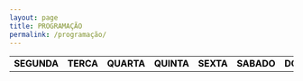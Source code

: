 ```yaml
---
layout: page
title: PROGRAMAÇÃO
permalink: /programação/
---
```

<table class="days" style="width:100%">
  <tr>
    <td class="segunda" onclick="selectDay('segunda')">SEGUNDA</td>
    <td class="terca" onclick="selectDay('terca')">TERCA</td>
    <td class="quarta" onclick="selectDay('quarta')">QUARTA</td>
    <td class="quinta" onclick="selectDay('quinta')">QUINTA</td>
    <td class="sexta" onclick="selectDay('sexta')">SEXTA</td>
    <td class="sabado" onclick="selectDay('sabado')">SABADO</td>
    <td class="domingo" onclick="selectDay('domingo')">DOMINGO</td>
  </tr>
</table>
<!-- nao mexer -->
<div class="prog">
  <div class="segunda">
  <img src="/imagens/music-nonstop.png" alt="MUSIC NONSTOP">
  <img src="/imagens/atarte.png" alt="A TARDE">
  <img src="/imagens/anoite.png" alt="A NOITE">
  <img src="/imagens/musicnonstop.png" alt="MUSIC NONSTOP">
  </div>
  <div class="terca">
  <img src="/imagens/music-nonstop.png" alt="MUSIC NONSTOP">
  <img src="/imagens/atarte.png" alt="A TARDE">
  <img src="/imagens/anoite.png" alt="A NOITE">
  <img src="/imagens/musicnonstop.png" alt="MUSIC NONSTOP">  
  </div>
  <div class="quarta">
  <img src="/imagens/music-nonstop.png "alt="MUSIC NONSTOP">
  <img src="/imagens/atarte.png" alt="A TARDE">
  <img src="/imagens/anoite.png" alt="A NOITE">
  <img src="/imagens/musicnonstop.png" alt="MUSIC NONSTOP">
  </div>
  <div class="quinta">
  <img src="/imagens/music-nonstop.png"alt="MUSIC NONSTOP">
  <img src="/imagens/atarte.png" alt="A TARDE">
  <img src="/imagens/anoite.png" alt="A NOITE">
  <img src="/imagens/musicnonstop.png" alt="MUSIC NONSTOP">
  </div>
  <div class="sexta">
  <img src="/imagens/music-nonstop.png" alt="MUSIC NONSTOP">
  <img src="/imagens/atarte.png" alt="A TARDE">
  <img src="/imagens/anoite.png" alt="A NOITE">
  <img src="/imagens/musicnonstop.png" alt="MUSIC NONSTOP">
  </div>
  <div class="sabado">
  <img src="/imagens/music-nonstop.png" alt="MUSIC NONSTOP">
  <img src="/imagens/agenda-da-semana.png" alt="AGENDA DA SEMANA">
  <img src="/imagens/musica-sem-parar.png" alt="MÚSICA SEM PARAR">
  <img src="/imagens/music.png" alt="DANCE MÚSIC">
  <img src="/imagens/musicnonstop.png"alt="MUSIC NONSTOP">
  </div>
  <div class="domingo">
  img src="/imagens/music-nonstop.png" alt="MUSIC NONSTOP">
  <img src="/imagens/agenda-da-semana.png" alt="AGENDA DA SEMANA">
  <img src="/imagens/musica-sem-parar.png" alt="MÚSICA SEM PARAR">
  <img src="/imagens/music.png" alt="DANCE MÚSIC">
  <img src="/imagens/musicnonstop.png"alt="MUSIC NONSTOP">
  </div>
</div>
<!-- nao mexer -->
<script>
  var allDays = document.querySelectorAll('.days tr td');
  var allProg = document.querySelectorAll('.prog div');
  function selectDay(day){
    var selectedDay = document.querySelector('.days tr td.'+day);
    var selectedProg = document.querySelector('.prog div.'+day);
    for (var i = 0; i < allDays.length; i++) {
      allDays[i].classList.remove('selected');
      allProg[i].classList.remove('selected');
    }
    selectedDay.classList.add('selected');
    selectedProg.classList.add('selected');
  }
  var today = new Date().getDay();
  var dayOfTheWeek = today === 0 ? 6 : today-1;
  allProg[dayOfTheWeek].classList.add('selected');
  allDays[dayOfTheWeek].classList.add('selected');
</script>
<style>
  .days tr td{
    border: 0;
    text-align: center;
    font-weight: bold;
    cursor: pointer;
    color: black;
    background-color: none;
  }
  .days tr td.selected{
    color: white;
    background-color: #0092ca;
  }
  .prog div{
    display: none;
  }
  .prog div.selected{
    display: block;
  }
</style>
<!-- nao mexer -->
